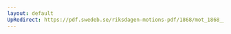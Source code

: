 ```yaml
---
layout: default
UpRedirect: https://pdf.swedeb.se/riksdagen-motions-pdf/1868/mot_1868__ak__00301/mot_1868__ak__00301_001.pdf
---
```

